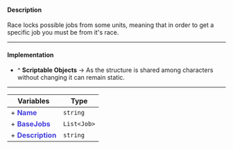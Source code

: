 
#### Description

Race locks possible jobs from some units, meaning that in order to get a specific job you must be from it's race.

---

#### Implementation

- ^ **Scriptable Objects** → As the structure is shared among characters without changing it can remain static.

---

| **Variables**                                  | **Type**    |
| ---------------------------------------------- | ----------- |
| + <span style="color:#443fde">**Name**         | `string`    |
| + <span style="color:#443fde">**BaseJobs**     | `List<Job>` |
| + <span style="color:#443fde">**Description** | `string`      |